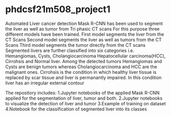 # phdcsf21m508_project1
Automated Liver cancer detection
Mask R-CNN has been used to segment the liver as well as tumor from Tri phasic CT scans 
For this purpose three different models have been trained. 
First model segments the liver from the CT Scans
Second model segments the liver as well as  tumors from the CT Scans
Third model segments the tumor directly from the CT scans
Segmented livers are further classified into six categories i.e. Hemangiomas, Cysts, Cholangiocarcinoma Hepatocellular carcinoma(HCC), Cirrohsis and Normal liver. 
Among the detected tumors Hemangiomas and Cysts are benign tumors whereas  Cholangiocarcinoma and HCC are the malignant ones. 
Cirrohsis is the condition in which healthy liver tissue is replaced by scar tissue and liver is permanantly impaired. In this condition liver has an irregular external contour 

The repository includes:
1.Jupyter notebooks of the applied Mask R-CNN applied for the segmentation of liver, tumor and both.
2.Jupyter notebooks to visualize the detection of liver and tumor
3.Example of training on dataset
4.Notebook for the classification of segmented liver into its classes
